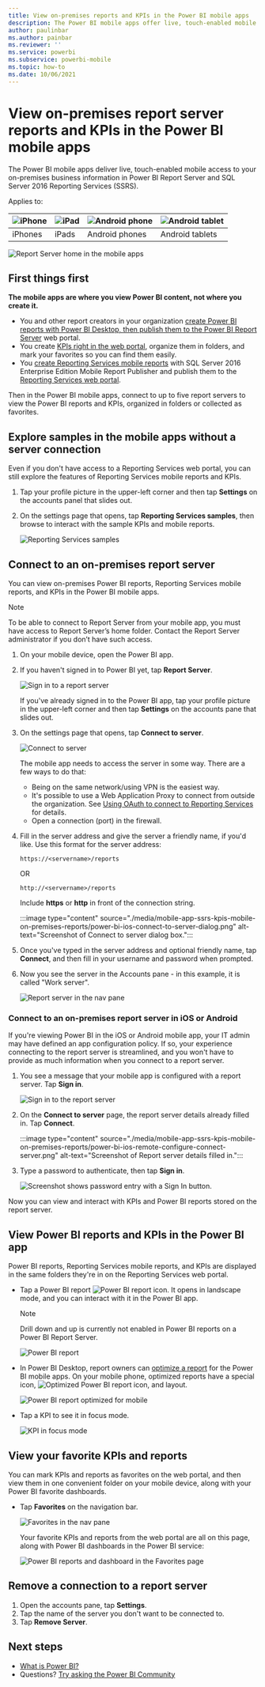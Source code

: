 ```yaml
---
title: View on-premises reports and KPIs in the Power BI mobile apps
description: The Power BI mobile apps offer live, touch-enabled mobile access to your on-premises business information in SQL Server Reporting Services and Power BI Report Server.
author: paulinbar
ms.author: painbar
ms.reviewer: ''
ms.service: powerbi
ms.subservice: powerbi-mobile
ms.topic: how-to
ms.date: 10/06/2021
---
```

# View on-premises report server reports and KPIs in the Power BI mobile apps

The Power BI mobile apps deliver live, touch-enabled mobile access to your on-premises business information in Power BI Report Server and SQL Server 2016 Reporting Services (SSRS).

Applies to:

| ![iPhone](./media/mobile-app-ssrs-kpis-mobile-on-premises-reports/iphone-logo-50-px.png) | ![iPad](./media/mobile-app-ssrs-kpis-mobile-on-premises-reports/ipad-logo-50-px.png) | ![Android phone](./media/mobile-app-ssrs-kpis-mobile-on-premises-reports/android-phone-logo-50-px.png) | ![Android tablet](./media/mobile-app-ssrs-kpis-mobile-on-premises-reports/android-tablet-logo-50-px.png) |
|:--- |:--- |:--- |:--- |
| iPhones |iPads |Android phones |Android tablets |


![Report Server home in the mobile apps](./media/mobile-app-ssrs-kpis-mobile-on-premises-reports/power-bi-ipad-pbi-report-server-home.png)

## First things first
**The mobile apps are where you view Power BI content, not where you create it.**

* You and other report creators in your organization [create Power BI reports with Power BI Desktop, then publish them to the Power BI Report Server](../../report-server/quickstart-create-powerbi-report.md) web portal. 
* You create [KPIs right in the web portal](/sql/reporting-services/working-with-kpis-in-reporting-services), organize them in folders, and mark your favorites so you can find them easily. 
* You [create Reporting Services mobile reports](/sql/reporting-services/mobile-reports/create-mobile-reports-with-sql-server-mobile-report-publisher) with SQL Server 2016 Enterprise Edition Mobile Report Publisher and publish them to the [Reporting Services web portal](/sql/reporting-services/web-portal-ssrs-native-mode).  

Then in the Power BI mobile apps, connect to up to five report servers to view the Power BI reports and KPIs, organized in folders or collected as favorites. 

## Explore samples in the mobile apps without a server connection
Even if you don't have access to a Reporting Services web portal, you can still explore the features of Reporting Services mobile reports and KPIs. 

1. Tap your profile picture in the upper-left corner and then tap **Settings** on the accounts panel that slides out.

2. On the settings page that opens, tap **Reporting Services samples**, then browse to interact with the sample KPIs and mobile reports.
   
   ![Reporting Services samples](./media/mobile-app-ssrs-kpis-mobile-on-premises-reports/power-bi-iphone-ssrs-samples.png)

## Connect to an on-premises report server
You can view on-premises Power BI reports, Reporting Services mobile reports, and KPIs in the Power BI mobile apps.

>[!NOTE]
> To be able to connect to Report Server from your mobile app, you must have access to Report Server’s home folder. Contact the Report Server administrator if you don’t have such access.

1. On your mobile device, open the Power BI app.
2. If you haven't signed in to Power BI yet, tap **Report Server**.
   
   ![Sign in to a report server](./media/mobile-app-ssrs-kpis-mobile-on-premises-reports/power-bi-connect-to-rs-login.png)
   
   If you've already signed in to the Power BI app, tap your profile picture in the upper-left corner and then tap **Settings** on the accounts pane that slides out.
3. On the settings page that opens, tap **Connect to server**.
   
    ![Connect to server](./media/mobile-app-ssrs-kpis-mobile-on-premises-reports/power-bi-android-server-sign-in.png)

    The mobile app needs to access the server in some way. There are a few ways to do that:
     * Being on the same network/using VPN is the easiest way.
     * It's possible to use a Web Application Proxy to connect from outside the organization. See [Using OAuth to connect to Reporting Services](mobile-oauth-ssrs.md) for details.
     * Open a connection (port) in the firewall.

4. Fill in the server address and give the server a friendly name, if you'd like. Use this format for the server address:
   
     `https://<servername>/reports`
   
     OR
   
     `http://<servername>/reports`
   
   Include **https** or **http** in front of the connection string.
   
    :::image type="content" source="./media/mobile-app-ssrs-kpis-mobile-on-premises-reports/power-bi-ios-connect-to-server-dialog.png" alt-text="Screenshot of Connect to server dialog box.":::
5. Once you've typed in the server address and optional friendly name, tap **Connect**, and then fill in your username and password when prompted.
6. Now you see the server in the Accounts pane - in this example, it is called "Work server".
   
   ![Report server in the nav pane](./media/mobile-app-ssrs-kpis-mobile-on-premises-reports/power-bi-iphone-left-nav-report-server.png)

### Connect to an on-premises report server in iOS or Android

If you're viewing Power BI in the iOS or Android mobile app, your IT admin may have defined an app configuration policy. If so, your experience connecting to the report server is streamlined, and you won't have to provide as much information when you connect to a report server. 

1. You see a message that your mobile app is configured with a report server. Tap **Sign in**.

    ![Sign in to the report server](./media/mobile-app-ssrs-kpis-mobile-on-premises-reports/power-bi-config-server-sign-in.png)

2.  On the **Connect to server** page, the report server details already filled in. Tap **Connect**.

    :::image type="content" source="./media/mobile-app-ssrs-kpis-mobile-on-premises-reports/power-bi-ios-remote-configure-connect-server.png" alt-text="Screenshot of Report server details filled in.":::

3. Type a password to authenticate, then tap **Sign in**. 

    ![Screenshot shows password entry with a Sign In button.](./media/mobile-app-ssrs-kpis-mobile-on-premises-reports/power-bi-config-server-address.png)

Now you can view and interact with KPIs and Power BI reports stored on the report server.

## View Power BI reports and KPIs in the Power BI app
Power BI reports, Reporting Services mobile reports, and KPIs are displayed in the same folders they're in on the Reporting Services web portal. 

* Tap a Power BI report ![Power BI report icon](./media/mobile-app-ssrs-kpis-mobile-on-premises-reports/power-bi-rs-mobile-report-icon.png). It opens in landscape mode, and you can interact with it in the Power BI app.

    > [!NOTE]
  > Drill down and up is currently not enabled in Power BI reports on a Power BI Report Server.
  
    ![Power BI report](./media/mobile-app-ssrs-kpis-mobile-on-premises-reports/power-bi-iphone-report-server-report.png)
* In Power BI Desktop, report owners can [optimize a report](../../create-reports/desktop-create-phone-report.md) for the Power BI mobile apps. On your mobile phone, optimized reports have a special icon, ![Optimized Power BI report icon](./media/mobile-app-ssrs-kpis-mobile-on-premises-reports/power-bi-rs-mobile-optimized-icon.png), and layout.
  
    ![Power BI report optimized for mobile](./media/mobile-app-ssrs-kpis-mobile-on-premises-reports/power-bi-rs-mobile-optimized-report.png)
* Tap a KPI to see it in focus mode.
  
    ![KPI in focus mode](./media/mobile-app-ssrs-kpis-mobile-on-premises-reports/pbi_ipad_ssmrp_tile.png)

## View your favorite KPIs and reports
You can mark KPIs and reports as favorites on the web portal, and then view them in one convenient folder on your mobile device, along with your Power BI favorite dashboards.

* Tap **Favorites** on the navigation bar.
  
   ![Favorites in the nav pane](./media/mobile-app-ssrs-kpis-mobile-on-premises-reports/power-bi-ipad-faves-pbi-report-server-update.png)
  
   Your favorite KPIs and reports from the web portal are all on this page, along with Power BI dashboards in the Power BI service:
  
   ![Power BI reports and dashboard in the Favorites page](./media/mobile-app-ssrs-kpis-mobile-on-premises-reports/power-bi-ipad-favorites.png)

## Remove a connection to a report server
1. Open the accounts pane, tap **Settings**.
2. Tap the name of the server you don't want to be connected to.
3. Tap **Remove Server**.

## Next steps
* [What is Power BI?](../../fundamentals/power-bi-overview.md)  
* Questions? [Try asking the Power BI Community](https://community.powerbi.com/)